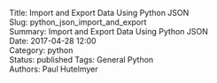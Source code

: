 Title: Import and Export Data Using Python JSON  
Slug: python_json_import_and_export  
Summary: Import and Export Data Using Python JSON  
Date: 2017-04-28 12:00  
Category: python  
Status: published
Tags: General Python  
Authors: Paul Hutelmyer  
